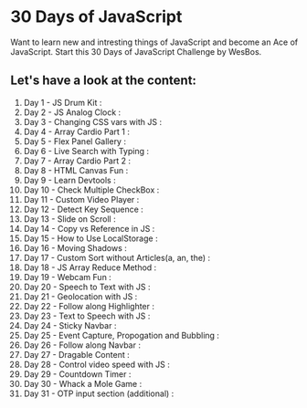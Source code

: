 # 30 Days of JavaScript

Want to learn new and intresting things of JavaScript and become an Ace of JavaScript. Start this 30 Days of JavaScript Challenge by WesBos.

## Let's have a look at the content: 

1. Day 1 - JS Drum Kit :  
2. Day 2 - JS Analog Clock :
3. Day 3 - Changing CSS vars with JS :
4. Day 4 - Array Cardio Part 1 :
5. Day 5 - Flex Panel Gallery :
6. Day 6 - Live Search with Typing :
7. Day 7 - Array Cardio Part 2 :
8. Day 8 - HTML Canvas Fun :
9. Day 9 - Learn Devtools :
10. Day 10 - Check Multiple CheckBox :
11. Day 11 - Custom Video Player :
12. Day 12 - Detect Key Sequence :
13. Day 13 - Slide on Scroll :
14. Day 14 - Copy vs Reference in JS :
15. Day 15 - How to Use LocalStorage :
16. Day 16 - Moving Shadows : 
17. Day 17 - Custom Sort without Articles(a, an, the) :
18. Day 18 - JS Array Reduce Method :
19. Day 19 - Webcam Fun :
20. Day 20 - Speech to Text with JS :
21. Day 21 - Geolocation with JS :
22. Day 22 - Follow along Highlighter :
23. Day 23 - Text to Speech with JS :
24. Day 24 - Sticky Navbar :
25. Day 25 - Event Capture, Propogation and Bubbling :
26. Day 26 - Follow along Navbar :
27. Day 27 - Dragable Content :
28. Day 28 - Control video speed with JS :
29. Day 29 - Countdown Timer :
30. Day 30 - Whack a Mole Game :
31. Day 31 - OTP input section (additional) :
